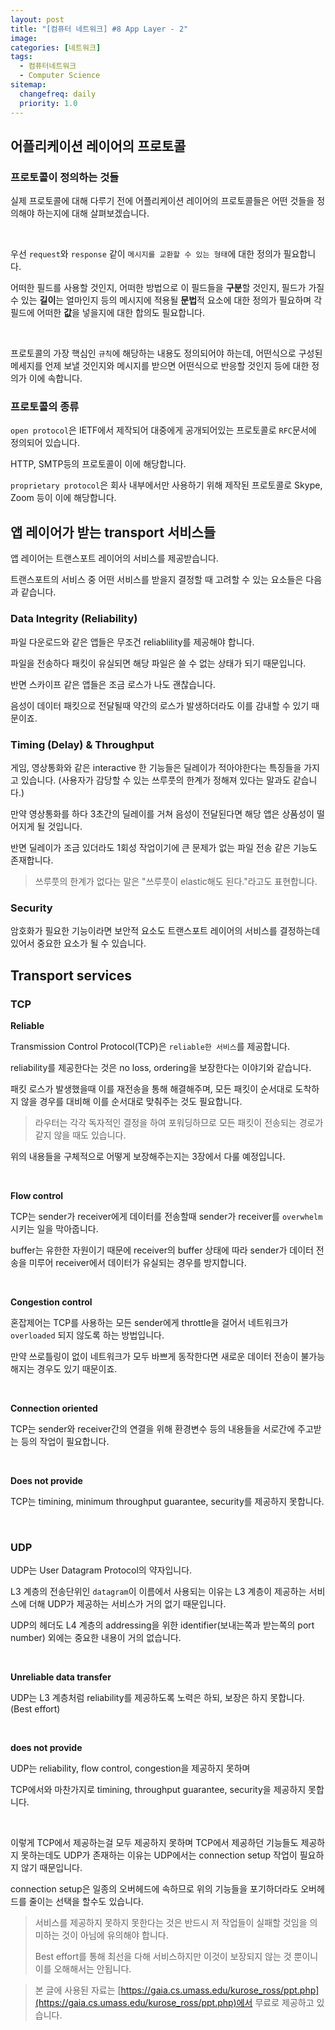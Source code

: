 ```yaml
---
layout: post
title: "[컴퓨터 네트워크] #8 App Layer - 2"
image:
categories: [네트워크]
tags: 
  - 컴퓨터네트워크
  - Computer Science
sitemap:
  changefreq: daily
  priority: 1.0
---
```




## 어플리케이션 레이어의 프로토콜

### 프로토콜이 정의하는 것들

실제 프로토콜에 대해 다루기 전에 어플리케이션 레이어의 프로토콜들은 어떤 것들을 정의해야 하는지에 대해 살펴보겠습니다.

<br/> 

우선 `request`와 `response` 같이 `메시지를 교환할 수 있는 형태`에 대한 정의가 필요합니다.

어떠한 필드를 사용할 것인지, 어떠한 방법으로 이 필드들을 **구분**할 것인지, 필드가 가질 수 있는 **길이**는 얼마인지 등의 메시지에 적용될 **문법**적 요소에 대한 정의가 필요하며 각 필드에 어떠한 **값**을 넣을지에 대한 합의도 필요합니다.

<br/> 

프로토콜의 가장 핵심인 `규칙`에 해당하는 내용도 정의되어야 하는데, 어떤식으로 구성된 메세지를 언제 보낼 것인지와 메시지를 받으면 어떤식으로 반응할 것인지 등에 대한 정의가 이에 속합니다.



### 프로토콜의 종류

`open protocol`은 IETF에서 제작되어 대중에게 공개되어있는 프로토콜로 `RFC`문서에 정의되어 있습니다.

HTTP, SMTP등의 프로토콜이 이에 해당합니다.

`proprietary protocol`은 회사 내부에서만 사용하기 위해 제작된 프로토콜로 Skype, Zoom 등이 이에 해당합니다.



## 앱 레이어가 받는 transport 서비스들

앱 레이어는 트랜스포트 레이어의 서비스를 제공받습니다.

트랜스포트의 서비스 중 어떤 서비스를 받을지 결정할 때 고려할 수 있는 요소들은 다음과 같습니다.

### Data Integrity (Reliability)

파일 다운로드와 같은 앱들은 무조건 reliablility를 제공해야 합니다.

파일을 전송하다 패킷이 유실되면 해당 파일은 쓸 수 없는 상태가 되기 때문입니다.

반면 스카이프 같은 앱들은 조금 로스가 나도 괜찮습니다.

음성이 데이터 패킷으로 전달될때 약간의 로스가 발생하더라도 이를 감내할 수 있기 때문이죠.



### Timing (Delay) & Throughput

게임, 영상통화와 같은 interactive 한 기능들은 딜레이가 적아야한다는 특징들을 가지고 있습니다. (사용자가 감당할 수 있는 쓰루풋의 한계가 정해져 있다는 말과도 같습니다.)

만약 영상통화를 하다 3초간의 딜레이를 거쳐 음성이 전달된다면 해당 앱은 상품성이 떨어지게 될 것입니다.

반면 딜레이가 조금 있더라도 1회성 작업이기에 큰 문제가 없는 파일 전송 같은 기능도 존재합니다.

> 쓰루풋의 한계가 없다는 말은 "쓰루풋이 elastic해도 된다."라고도 표현합니다.

### Security

암호화가 필요한 기능이라면 보안적 요소도 트랜스포트 레이어의 서비스를 결정하는데 있어서 중요한 요소가 될 수 있습니다.



## Transport services

### TCP

**Reliable**

Transmission Control Protocol(TCP)은 `reliable한 서비스`를 제공합니다.

reliability를 제공한다는 것은 no loss, ordering을 보장한다는 이야기와 같습니다.

패킷 로스가 발생했을때 이를 재전송을 통해 해결해주며, 모든 패킷이 순서대로 도착하지 않을 경우를 대비해 이를 순서대로 맞춰주는 것도 필요합니다.

> 라우터는 각각 독자적인 결정을 하여 포워딩하므로 모든 패킷이 전송되는 경로가 같지 않을 때도 있습니다.

위의 내용들을 구체적으로 어떻게 보장해주는지는 3장에서 다룰 예정입니다.

<br/> 

**Flow control**

TCP는 sender가 receiver에게 데이터를 전송할때 sender가 receiver를 `overwhelm`시키는 일을 막아줍니다.

buffer는 유한한 자원이기 때문에 receiver의 buffer 상태에 따라 sender가 데이터 전송을 미루어 receiver에서 데이터가 유실되는 경우를 방지합니다.

<br/> 

**Congestion control**

혼잡제어는 TCP를 사용하는 모든 sender에게 throttle을 걸어서 네트워크가 `overloaded` 되지 않도록 하는 방법입니다.

만약 쓰로틀링이 없이 네트워크가 모두 바쁘게 동작한다면 새로운 데이터 전송이 불가능 해지는 경우도 있기 때문이죠.

<br/> 

**Connection oriented**

TCP는 sender와 receiver간의 연결을 위해 환경변수 등의 내용들을 서로간에 주고받는 등의 작업이 필요합니다.

<br/> 

**Does not provide**

TCP는 timining, minimum throughput guarantee, security를 제공하지 못합니다.

<br/> 

### UDP

UDP는 User Datagram Protocol의 약자입니다.

L3 계층의 전송단위인 `datagram`이 이름에서 사용되는 이유는 L3 계층이 제공하는 서비스에 더해 UDP가 제공하는 서비스가 거의 없기 때문입니다.

UDP의 헤더도 L4 계층의 addressing을 위한 identifier(보내는쪽과 받는쪽의 port number) 외에는 중요한 내용이 거의 없습니다.

<br/> 

**Unreliable data transfer**

UDP는 L3 계층처럼 reliability를 제공하도록 노력은 하되, 보장은 하지 못합니다. (Best effort)

<br/> 

**does not provide**

UDP는 reliability, flow control, congestion을 제공하지 못하며

TCP에서와 마찬가지로 timining, throughput guarantee, security을 제공하지 못합니다.

<br/>

이렇게 TCP에서 제공하는걸 모두 제공하지 못하며 TCP에서 제공하던 기능들도 제공하지 못하는데도 UDP가 존재하는 이유는 UDP에서는 connection setup 작업이 필요하지 않기 때문입니다.

connection setup은 일종의 오버헤드에 속하므로 위의 기능들을 포기하더라도 오버헤드를 줄이는 선택을 할수도 있습니다.

> 서비스를 제공하지 못하지 못한다는 것은 반드시 저 작업들이 실패할 것임을 의미하는 것이 아님에 유의해야 합니다.
>
> Best effort를 통해 최선을 다해 서비스하지만 이것이 보장되지 않는 것 뿐이니 이를 오해해서는 안됩니다.

> 본 글에 사용된 자료는 [https://gaia.cs.umass.edu/kurose_ross/ppt.php](https://gaia.cs.umass.edu/kurose_ross/ppt.php)에서 무료로 제공하고 있습니다.
